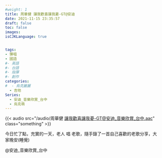 ```yaml
---
#weight: 1
title: 周華健 讓我歡喜讓我憂-GT@安迪
date: 2021-11-15 23:35:57
draft: false
toc: false
images:
isCJKLanguage: true


tags:
- 彈唱
- 國語
#- 英語
#- 台語
#- 指彈
#- 創作
categories:
#  - 烏克麗麗
  - 吉他
Series:
  - 安迪_音樂欣賞_台中
  - 烏克萌
---
```




{{< audio src="/audio/周華健 讓我歡喜讓我憂-GT@安迪_音樂欣賞_台中.aac" class="something" >}}
&nbsp;

今日忙了點，充實的一天，老人 唱 老歌，隨手錄了一首自己喜歡的老歌分享，大家晚安(睡覺)

 @安迪_音樂欣賞_台中
